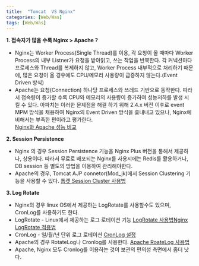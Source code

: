 ```yaml
---
title:  "Tomcat  VS Nginx"
categories: [Web/Was]
tags: [Web/Was]
---
```


**1. 접속자가 많을 수록 Nginx > Apache ?**
- Nginx는 Worker Process(Single Thread)를 이용, 각 요청이 올 때마다 Worker Process의 내부 Listner가 요청을 받아읽고, 쓰는 작업을 반복한다.  각 커넥션마다 프로세스와 Thread를 복제하지 않고, Worker Process 내부적으로 처리하기 때문에, 많은 요청이 올 경우에도 CPU/메모리 사용량이 급증하지 않는다.(Event Driven 방식)   
- Apache는 요청(Connection) 하나당 프로세스와 쓰레드 기반으로 동작한다. 따라서 접속량이 증가할 수록 CPU와 메모리의 사용량이 증가하여 성능저하를 발생 시킬 수 있다.  아파치는 이러한 문제점을 해결 하기 위해 2.4.x 버전 이후로 event MPM 방식을 채용하여 Nginx의 Event Driven 방식을 흉내내고 있으나, Nginx에 비해서는 부족한 편이라고 평가한다.  
[Nginx와 Apache 성능 비교](http://blog.naver.com/PostView.nhn?blogId=tmondev&logNo=220737182315&redirect=Dlog&widgetTypeCall=true)  
 
**2. Session Persistence**  
- Nginx 의 경우 Session Persistence 기능을 Nginx Plus 버전을 통해서 제공하나, 상용이다. 따라서 무료로 배포되는 Nginx를 사용시에는 Redis를 활용하거나, DB session 등 별도의 방법을 이용하여 관리해야한다.  
- Apache의 경우, Tomcat AJP connetor(Mod_jk)에서 Session Clustering 기능을 사용할 수 있다.  [톰캣 Session Cluster 사용법](http://sarc.io/index.php/tomcat/111-tomcat-session-cluster-1)  
 
**3. Log Rotate**  
- Nginx의 경우 linux OS에서 제공하는 LogRotate를 사용할수도 있으며, CronLog를 사용하기도 한다.  
- LogRotate - Linux에서 제공하는 로그 로테이션 기능  [LogRotate 사용법](http://culturescrap.tistory.com/entry/logrotate-%EC%82%AC%EC%9A%A9%EB%B2%95%EB%A1%9C%EA%B7%B8-%EC%84%B8%EB%8C%80%EA%B4%80%EB%A6%AC)[Nginx LogRotate 적용법](http://www.galgulee.com/nginx-log-rotate-%EC%8B%9C%ED%82%A4%EA%B8%B0-logrotate-%EC%82%AC%EC%9A%A9/)  
- CronLog - 일/월/년 단위 로그 로테이션  [CronLog 설정](http://egloos.zum.com/lukasy/v/2448406)
- Apache의 경우 RotateLog나 Cronlog를 사용한다.  [Apache RoateLog 사용법](https://httpd.apache.org/docs/trunk/ko/programs/rotatelogs.html)
- Apache, Nginx 모두  Cronlog를 이용하는 것이 보관의 편의성 측면에서 좀더 낫다. 




